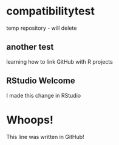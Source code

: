 # compatibilitytest
temp repository - will delete

## another test
learning how to link GitHub with R projects

## RStudio Welcome
I made this change in RStudio

# Whoops!
This line was written in GitHub!

